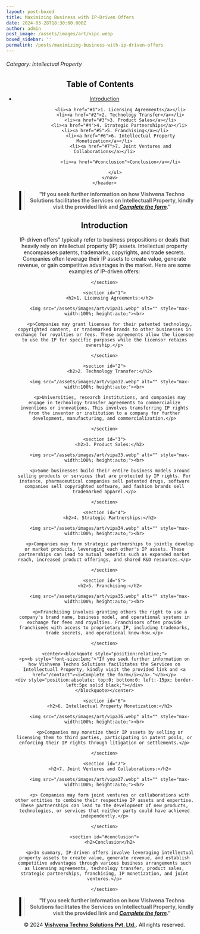 ```yaml
---
layout: post-boxed
title: Maximizing Business with IP-Driven Offers
date: 2024-03-28T18:30:00.000Z
author: admin
post_image: /assets/images/art/vipc.webp
boxed_sidebar: ''
permalink: /posts/maximizing-business-with-ip-driven-offers
---
```


###### Category: Intellectual Property

<html lang="en">
<head>
    <meta charset="UTF-8">
    <meta name="viewport" content="width=device-width, initial-scale=1.0">
    <title><h1>Maximizing Business with IP-Driven Offers</h1></title>
    <meta name="description" content="Discover how companies harness intellectual property assets to create value, generate revenue, and gain competitive advantages. Learn about licensing, technology transfer, product sales, partnerships, and more.">
</head>
<body>
   <header>
	<h2>Table of Contents</h2>
       <nav>
			<ul>
				<li><a href="#introduction">Introduction</a></li>

```
			<li><a href="#1">1. Licensing Agreements</a></li>
			<li><a href="#2">2. Technology Transfer</a></li>
			<li><a href="#3">3. Product Sales</a></li>
			<li><a href="#4">4. Strategic Partnerships</a></li>	
			<li><a href="#5">5. Franchising</a></li>	
			<li><a href="#6">6. Intellectual Property Monetization</a></li>
			<li><a href="#7">7. Joint Ventures and Collaborations</a></li>
			
			<li><a href="#conclusion">Conclusion</a></li>

		</ul>
	</nav>
</header>
```

<center><blockquote style="position:relative;">
<p><b style="font-size:1em;">"If you seek further information on how Vishvena Techno Solutions facilitates the Services on Intellectuall Property, kindly visit the provided link and <a href="/contact"><i>Complete the form</i></a>."</b></p>
<div style="position:absolute; top:0; bottom:0; left:-15px; border-left:5px solid black;"></div>
</blockquote></center>

<article>
    <section id="introduction">
        <h2>Introduction</h2>
        <p>IP-driven offers" typically refer to business propositions or deals that heavily rely on intellectual property (IP) assets. Intellectual property encompasses patents, trademarks, copyrights, and trade secrets. Companies often leverage their IP assets to create value, generate revenue, or gain competitive advantages in the market. Here are some examples of IP-driven offers:</p>

```
</section>

<section id="1">
	<h2>1. Licensing Agreements:</h2>

	<img src="/assets/images/art/vipa31.webp" alt="" style="max-width:100%; height:auto;"><br>

	<p>Companies may grant licenses for their patented technology, copyrighted content, or trademarked brands to other businesses in exchange for royalties or fees. These agreements allow the licensee to use the IP for specific purposes while the licensor retains ownership.</p>

</section>

<section id="2">
	<h2>2. Technology Transfer:</h2>

	<img src="/assets/images/art/vipa32.webp" alt="" style="max-width:100%; height:auto;"><br>

	<p>Universities, research institutions, and companies may engage in technology transfer agreements to commercialize inventions or innovations. This involves transferring IP rights from the inventor or institution to a company for further development, manufacturing, and commercialization.</p>

</section>

<section id="3">
	<h2>3. Product Sales:</h2>

	<img src="/assets/images/art/vipa33.webp" alt="" style="max-width:100%; height:auto;"><br>

	<p>Some businesses build their entire business models around selling products or services that are protected by IP rights. For instance, pharmaceutical companies sell patented drugs, software companies sell copyrighted software, and fashion brands sell trademarked apparel.</p>

</section>

<section id="4">
	<h2>4. Strategic Partnerships:</h2>

	<img src="/assets/images/art/vipa34.webp" alt="" style="max-width:100%; height:auto;"><br>

	<p>Companies may form strategic partnerships to jointly develop or market products, leveraging each other's IP assets. These partnerships can lead to mutual benefits such as expanded market reach, increased product offerings, and shared R&D resources.</p>

</section>

<section id="5">
	<h2>5. Franchising:</h2>

	<img src="/assets/images/art/vipa35.webp" alt="" style="max-width:100%; height:auto;"><br>

	<p>Franchising involves granting others the right to use a company's brand name, business model, and operational systems in exchange for fees and royalties. Franchisors often provide franchisees with access to proprietary IP, including trademarks, trade secrets, and operational know-how.</p>

</section>

<center><blockquote style="position:relative;">
<p><b style="font-size:1em;">"If you seek further information on how Vishvena Techno Solutions facilitates the Services on Intellectuall Property, kindly visit the provided link and <a href="/contact"><i>Complete the form</i></a>."</b></p>
<div style="position:absolute; top:0; bottom:0; left:-15px; border-left:5px solid black;"></div>
</blockquote></center>

<section id="6">
	<h2>6. Intellectual Property Monetization:</h2>

	<img src="/assets/images/art/vipa36.webp" alt="" style="max-width:100%; height:auto;"><br>

	<p>Companies may monetize their IP assets by selling or licensing them to third parties, participating in patent pools, or enforcing their IP rights through litigation or settlements.</p>

</section>

<section id="7">
	<h2>7. Joint Ventures and Collaborations:</h2>

	<img src="/assets/images/art/vipa37.webp" alt="" style="max-width:100%; height:auto;"><br>

	<p> Companies may form joint ventures or collaborations with other entities to combine their respective IP assets and expertise. These partnerships can lead to the development of new products, technologies, or services that neither party could have achieved independently.</p>

</section>

<section id="#conclusion">
	<h2>Conclusion</h2>

	<p>In summary, IP-driven offers involve leveraging intellectual property assets to create value, generate revenue, and establish competitive advantages through various business arrangements such as licensing agreements, technology transfer, product sales, strategic partnerships, franchising, IP monetization, and joint ventures.</p>

</section>
```

</article>

<center><blockquote style="position:relative;">
<p><b style="font-size:1em;">"If you seek further information on how Vishvena Techno Solutions facilitates the Services on Intellectuall Property, kindly visit the provided link and <a href="/contact"><i>Complete the form</i></a>."</b></p>
<div style="position:absolute; top:0; bottom:0; left:-15px; border-left:5px solid black;"></div>
</blockquote></center>

<footer>
<center><p>&copy; 2024 <a href="https://vishvena.com"><b>Vishvena Techno Solutions Pvt. Ltd.</b></a>. All rights reserved.</p></center>

</footer>
</body>
</html>
